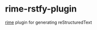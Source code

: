 rime-rstfy-plugin
====================

[rime](https://github.com/nya3jp/rime) plugin for generating reStructuredText

